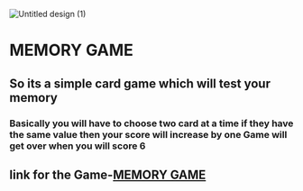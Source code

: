 ![Untitled design (1)](https://user-images.githubusercontent.com/78840243/135575411-3171de1d-4b36-4d80-97d6-8f4ca9e5aab7.gif)
# MEMORY GAME
## So its a simple card game which will test your memory 
### Basically you will have to choose two card at a time if they have the same value then your score will increase by one Game will get over when you will score 6
## link for the Game-[MEMORY GAME](https://competent-kare-3c1f37.netlify.app/)
